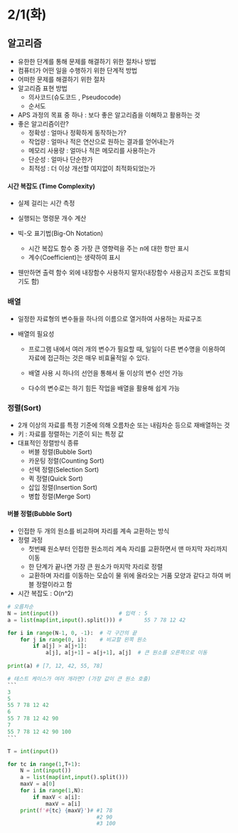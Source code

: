 # 2/1(화)

## 알고리즘

* 유한한 단계를 통해 문제를 해결하기 위한 절차나 방법
* 컴퓨터가 어떤 일을 수행하기 위한 단계적 방법
* 어떠한 문제를 해결하기 위한 절차
* 알고리즘 표현 방법
  * 의사코드(슈도코드 , Pseudocode)
  * 순서도
* APS 과정의 목표 중 하나 : 보다 좋은 알고리즘을 이해하고 활용하는 것
* 좋은 알고리즘이란?
  * 정확성 : 얼마나 정확하게 동작하는가?
  * 작업량 : 얼마나 적은 연산으로 원하는 결과를 얻어내는가
  * 메모리 사용량 : 얼마나 적은 메모리를 사용하는가
  * 단순성 : 얼마나 단순한가
  * 최적성 : 더 이상 개선할 여지없이 최적화되었는가

#### 시간 복잡도 (Time Complexity)

* 실제 걸리는 시간 측정
* 실행되는 명령문 개수 계산
* 빅-오 표기법(Big-Oh Notation)
  * 시간 복잡도 함수 중 가장 큰 영향력을 주는 n에 대한 항만 표시
  * 계수(Coefficient)는 생략하여 표시



* 웬만하면 출력 함수 외에 내장함수 사용하지 말자(내장함수 사용금지 조건도 포함되기도 함)



### 배열

* 일정한 자료형의 변수들을 하나의 이름으로 열거하여 사용하는 자료구조
* 배열의 필요성

  * 프로그램 내에서 여러 개의 변수가 필요할 때, 일일이 다른 변수명을 이용하여 자료에 접근하는 것은 매우 비효율적일 수 있다.

  * 배열 사용 시 하나의 선언을 통해서 둘 이상의 변수 선언 가능

  * 다수의 변수로는 하기 힘든 작업을 배열을 활용해 쉽게 가능




### 정렬(Sort)

* 2개 이상의 자료를 특정 기준에 의해 오름차순 또는 내림차순 등으로 재배열하는 것
* 키 : 자료를 정렬하는 기준이 되는 특정 값
* 대표적인 정렬방식 종류
  * 버블 정렬(Bubble Sort)
  * 카운팅 정렬(Counting Sort)
  * 선택 정렬(Selection Sort)
  * 퀵 정렬(Quick Sort)
  * 삽입 정렬(Insertion Sort)
  * 병합 정렬(Merge Sort)

#### 버블 정렬(Bubble Sort)

* 인접한 두 개의 원소를 비교하며 자리를 계속 교환하는 방식
* 정렬 과정
  * 첫번째 원소부터 인접한 원소끼리 계속 자리를 교환하면서 맨 마지막 자리까지 이동
  * 한 단계가 끝나면 가장 큰 원소가 마지막 자리로 정렬
  * 교환하며 자리를 이동하는 모습이 물 위에 올라오는 거품 모양과 같다고 하여 버블 정렬이라고 함
* 시간 복잡도 : O(n^2)

```python
# 오름차순
N = int(input())				   # 입력 : 5
a = list(map(int,input().split())) # 	   55 7 78 12 42

for i in range(N-1, 0, -1):  # 각 구간의 끝
    for j in range(0, i):	 # 비교할 왼쪽 원소
        if a[j] > a[j+1]:
            a[j], a[j+1] = a[j+1], a[j]  # 큰 원소를 오른쪽으로 이동
            
print(a) # [7, 12, 42, 55, 78]
```

````python
# 테스트 케이스가 여러 개라면? (가장 값이 큰 원소 호출)
```
3
5
55 7 78 12 42
6
55 7 78 12 42 90
7
55 7 78 12 42 90 100
```

T = int(input())

for tc in range(1,T+1):
    N = int(input())
    a = list(map(int,input().split()))
    maxV = a[0]
    for i in range(1,N):
        if maxV < a[i]:
            maxV = a[i]
    print(f'#{tc} {maxV}')# #1 78
  							#2 90
  							#3 100
````

